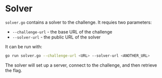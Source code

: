 # Solver

`solver.go` contains a solver to the challenge. It requies two parameters:

- `--challenge-url` - the base URL of the challenge
- `--solver-url` - the public URL of the solver

It can be run with:

```bash
go run solver.go --challenge-url <URL> --solver-url <ANOTHER_URL>
```

The solver will set up a server, connect to the challenge, and then retrieve the flag.
